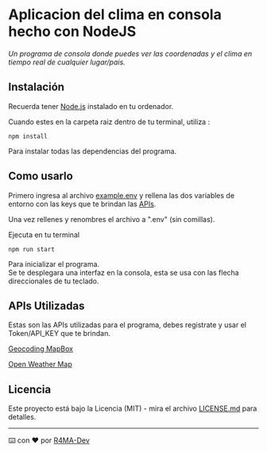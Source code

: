 # Aplicacion del clima en consola hecho con NodeJS

_Un programa de consola donde puedes ver las coordenadas y el clima en tiempo real de cualquier lugar/pais._


## Instalación

Recuerda tener [Node.js](https://nodejs.org/es/) instalado en tu ordenador.

Cuando estes en la carpeta raiz dentro de tu terminal, utiliza :
```
npm install
```
Para instalar todas las dependencias del programa.


## Como usarlo
Primero ingresa al archivo [example.env](example.env) y rellena las dos variables de entorno con las keys que te brindan las [APIs](##apis-utilizadas).

Una vez rellenes y renombres el archivo a ".env" (sin comillas). 

Ejecuta en tu terminal
```
npm run start
```
Para inicializar el programa.    
Se te desplegara una interfaz en la consola, esta se usa con las flecha direccionales de tu teclado.


## APIs Utilizadas
Estas son las APIs utilizadas para el programa, debes registrate y usar el Token/API_KEY que te brindan.  

[Geocoding MapBox](https://docs.mapbox.com/api/search/geocoding/)  

[Open Weather Map](https://openweathermap.org/api)  


## Licencia

Este proyecto está bajo la Licencia (MIT) - mira el archivo [LICENSE.md](LICENSE.md) para detalles.


---
⌨️ con ❤️ por [R4MA-Dev](https://github.com/R4MA-Dev)